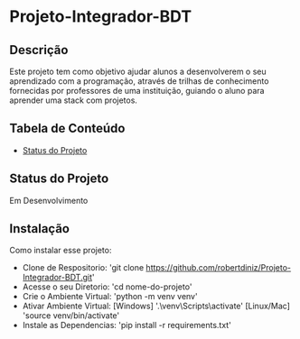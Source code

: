 # Projeto-Integrador-BDT

## Descrição
Este projeto tem como objetivo ajudar alunos a desenvolverem o seu aprendizado com a programação, através de trilhas de conhecimento fornecidas por professores de uma instituição, guiando o aluno para aprender uma stack com projetos.

## Tabela de Conteúdo
- [Status do Projeto](#status-do-projeto)

## Status do Projeto
Em Desenvolvimento

## Instalação
Como instalar esse projeto:

- Clone de Respositorio: 'git clone https://github.com/robertdiniz/Projeto-Integrador-BDT.git'
- Acesse o seu Diretorio: 'cd nome-do-projeto'
- Crie o Ambiente Virtual: 'python -m venv venv'
- Ativar Ambiente Virtual: [Windows] '.\venv\Scripts\activate' [Linux/Mac] 'source venv/bin/activate'
- Instale as Dependencias: 'pip install -r requirements.txt'
  

